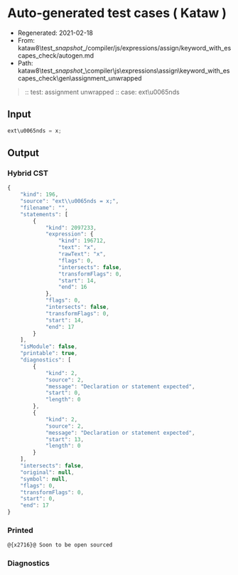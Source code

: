 # Auto-generated test cases ( Kataw )
- Regenerated: 2021-02-18
- From: kataw8\test\__snapshot__/compiler/js/expressions/assign/keyword_with_escapes_check/autogen.md
- Path: kataw8\test\__snapshot__\compiler\js\expressions\assign\keyword_with_escapes_check\gen\assignment_unwrapped
> :: test: assignment unwrapped
> :: case: ext\u0065nds
## Input

`````js
ext\u0065nds = x;
`````

## Output

### Hybrid CST


```javascript
{
    "kind": 196,
    "source": "ext\\u0065nds = x;",
    "filename": "",
    "statements": [
        {
            "kind": 2097233,
            "expression": {
                "kind": 196712,
                "text": "x",
                "rawText": "x",
                "flags": 0,
                "intersects": false,
                "transformFlags": 0,
                "start": 14,
                "end": 16
            },
            "flags": 0,
            "intersects": false,
            "transformFlags": 0,
            "start": 14,
            "end": 17
        }
    ],
    "isModule": false,
    "printable": true,
    "diagnostics": [
        {
            "kind": 2,
            "source": 2,
            "message": "Declaration or statement expected",
            "start": 0,
            "length": 0
        },
        {
            "kind": 2,
            "source": 2,
            "message": "Declaration or statement expected",
            "start": 13,
            "length": 0
        }
    ],
    "intersects": false,
    "original": null,
    "symbol": null,
    "flags": 0,
    "transformFlags": 0,
    "start": 0,
    "end": 17
}
```

  
### Printed


```javascript
@{x2716}@ Soon to be open sourced
```

  
### Diagnostics


```javascript

```


